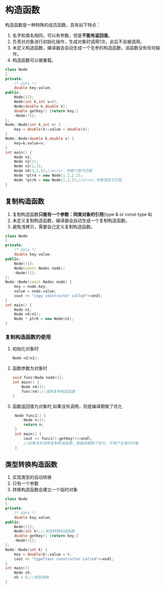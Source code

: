 # 构造函数

构造函数是一种特殊的成员函数，具有如下特点：
1. 名字和类名相同，可以有参数，但是**不能有返回值**。
2. 负责对对象进行初始化操作，生成对象时调用1次，此后不会被调用。
3. 未定义构造函数，编译器会自动生成一个无参的构造函数，该函数没有任何操作。
4. 构造函数可以被重载。

```c++
class Node
{
private:
    /* data */
    double key,value;
public:
    Node(){};
    Node(int k,int v=0);
    Node(double k,double v);
    double getKey() {return key;}
    ~Node(){};
};
Node::Node(int k,int v) {
    key = double(k);value = double(v);
}
Node::Node(double k,double v) {
    key=k;value=v;
}
int main() {
    Node n1;
    Node n2(1);
    Node n3(2,3);
    Node n4(1,2,3);//error，参数个数不匹配
    Node *ptr4 = new Node(1.2,2.2);
    Node *ptr6 = new Node(1.2,2);//error,参数类型不匹配
}
```
## 复制构造函数
1. 复制构造函数**只能有一个参数：同类对象的引用**(type & or const type &)
2. 未定义复制构造函数，编译器会自动生成一个复制构造函数。
3. 避免浅拷贝，需要自己定义复制构造函数。
```c++
class Node
{
private:
    /* data */
    double key,value;
public:
    Node(){};
    Node(const Node& node);
    ~Node(){};
};
Node::Node(const Node& node) {
    key = node.key;
    value = node.value;
    cout << "copy constructor called"<<endl;
}
int main() {
    Node n1;
    Node n4(n1);
    Node * ptr6 = new Node(n1);
}
```
### 复制构造函数的使用
1. 初始化对象时
   ```c++
   Node n2(n1);
   ```
2. 函数参数为对象时
   ```c++
   void func(Node node){};
   int main() {
       Node n4(3);
       func(n4);//调用复制构造函数
   }
   ```
3. 函数返回值为对象时,如果没有调用，则是编译期做了优化
   ```c++
    Node func1() {
        Node n(3);
        return n;
    }
    int main() {
        cout << func1().getKey()<<endl;
        //如果没有调用复制构造函数，是编译器做了优化，不再产生临时对象
    }
   ```
## 类型转换构造函数
1. 实现类型的自动转换
2. 只有一个参数
3. 转换构造函数会建立一个临时对象

```c++
class Node
{
private:
    /* data */
    double key,value;
public:
    Node(){};
    Node(int k);//类型转换构造函数
    double getKey() {return key;}
    ~Node(){};
};
Node::Node(int k) {
    key = double(k);value = 0;
    cout << "typeTrans constructor called"<<endl;
}
int main(){
    Node n5;
    n5 = 6;//类型转换
}
```



